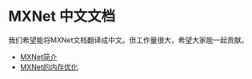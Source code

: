 
# MXNet 中文文档

我们希望能将MXNet文档翻译成中文。但工作量很大，希望大家能一起贡献。

- [MXNet简介](./overview.md)
- [MXNet的内存优化](./note_memory.md)